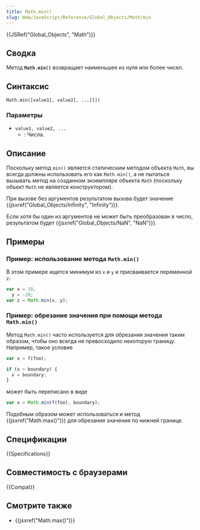 ```yaml
---
title: Math.min()
slug: Web/JavaScript/Reference/Global_Objects/Math/min
---
```


{{JSRef("Global_Objects", "Math")}}

## Сводка

Метод **`Math.min()`** возвращает наименьшее из нуля или более чисел.

## Синтаксис

```
Math.min([value1[, value2[, ...]]])
```

### Параметры

- `value1, value2, ...`
  - : Числа.

## Описание

Поскольку метод `min()` является статическим методом объекта `Math`, вы всегда должны использовать его как `Math.min()`, а не пытаться вызывать метод на созданном экземпляре объекта `Math` (поскольку объект `Math` не является конструктором).

При вызове без аргументов результатом вызова будет значение {{jsxref("Global_Objects/Infinity", "Infinity")}}.

Если хотя бы один из аргументов не может быть преобразован в число, результатом будет {{jsxref("Global_Objects/NaN", "NaN")}}.

## Примеры

### Пример: использование метода `Math.min()`

В этом примере ищется минимум из `x` и `y` и присваивается переменной `z`:

```js
var x = 10,
  y = -20;
var z = Math.min(x, y);
```

### Пример: обрезание значения при помощи метода `Math.min()`

Метод `Math.min()` часто используется для обрезания значения таким образом, чтобы оно всегда не превосходило некоторую границу. Например, такое условие

```js
var x = f(foo);

if (x > boundary) {
  x = boundary;
}
```

может быть переписано в виде

```js
var x = Math.min(f(foo), boundary);
```

Подобным образом может использоваться и метод {{jsxref("Math.max()")}} для обрезания значения по нижней границе.

## Спецификации

{{Specifications}}

## Совместимость с браузерами

{{Compat}}

## Смотрите также

- {{jsxref("Math.max()")}}
